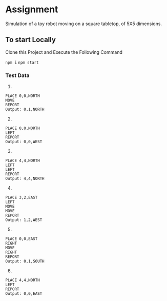 # Assignment

Simulation of a toy robot moving on a square tabletop, of 5X5 dimensions.

## To start Locally

Clone this Project and Execute the Following Command

`npm i`
`npm start`

### Test Data

1.

```
PLACE 0,0,NORTH
MOVE
REPORT
Output: 0,1,NORTH
```

2.

```
PLACE 0,0,NORTH
LEFT
REPORT
Output: 0,0,WEST
```

3.

```
PLACE 4,4,NORTH
LEFT
LEFT
REPORT
Output: 4,4,NORTH
```

4.

```
PLACE 3,2,EAST
LEFT
MOVE
MOVE
REPORT
Output: 1,2,WEST
```

5.

```
PLACE 0,0,EAST
RIGHT
MOVE
RIGHT
REPORT
Output: 0,1,SOUTH
```

6.

```
PLACE 4,4,NORTH
LEFT
REPORT
Output: 0,0,EAST
```

